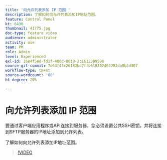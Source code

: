 ```yaml
---
title: '向允许列表添加 IP 范围 '
description: 了解如何向允许列表添加IP地址范围。
feature: Control Panel
kt: 6430
thumbnail: 41775.jpg
doc-type: feature video
audience: administrator
activity: use
team: PM
role: Admin
level: Experienced
exl-id: 16e4f5ed-fd1f-400d-8010-2c1612399596
source-git-commit: 7d63f43c26182bd7ffb618392463283da0b3d307
workflow-type: tm+mt
source-wordcount: '80'
ht-degree: 20%

---
```


# 向允许列表添加 IP 范围

要通过客户端应用程序或API连接到服务器，您必须设置公共SSH密钥，并将连接到SFTP服务器的IP地址添加到允许列表。

了解如何向允许列表添加IP地址范围。

>[!VIDEO](https://video.tv.adobe.com/v/41775?quality=12)
